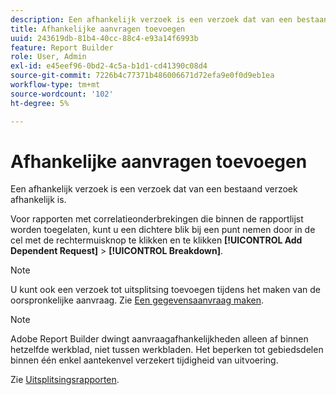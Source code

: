 ```yaml
---
description: Een afhankelijk verzoek is een verzoek dat van een bestaand verzoek afhankelijk is.
title: Afhankelijke aanvragen toevoegen
uuid: 243619db-81b4-40cc-88c4-e93a14f6993b
feature: Report Builder
role: User, Admin
exl-id: e45eef96-0bd2-4c5a-b1d1-cd41390c08d4
source-git-commit: 7226b4c77371b486006671d72efa9e0f0d9eb1ea
workflow-type: tm+mt
source-wordcount: '102'
ht-degree: 5%

---
```


# Afhankelijke aanvragen toevoegen

Een afhankelijk verzoek is een verzoek dat van een bestaand verzoek afhankelijk is.

Voor rapporten met correlatieonderbrekingen die binnen de rapportlijst worden toegelaten, kunt u een dichtere blik bij een punt nemen door in de cel met de rechtermuisknop te klikken en te klikken **[!UICONTROL Add Dependent Request]** > **[!UICONTROL Breakdown]**.

>[!NOTE]
>
>U kunt ook een verzoek tot uitsplitsing toevoegen tijdens het maken van de oorspronkelijke aanvraag. Zie [Een gegevensaanvraag maken](/help/analyze/report-builder/data-requests/t-create-a-data-request.md).

>[!NOTE]
>
>Adobe Report Builder dwingt aanvraagafhankelijkheden alleen af binnen hetzelfde werkblad, niet tussen werkbladen. Het beperken tot gebiedsdelen binnen één enkel aantekenvel verzekert tijdigheid van uitvoering.

Zie [Uitsplitsingsrapporten](/help/analyze/reports-analytics/reports-customize/breakdowns.md).
